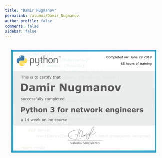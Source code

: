 ```yaml
---
title: "Damir Nugmanov"
permalink: /alumni/Damir_Nugmanov
author_profile: false
comments: false
sidebar: false
---
```


<div style="padding: 20px;">
  <img src="https://raw.githubusercontent.com/pyneng/pyneng.github.io/master/alumni/Damir_Nugmanov.png" alt="Python for network engineers">
</div>

